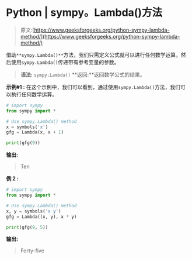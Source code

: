 # Python | sympy。Lambda()方法

> 原文:[https://www.geeksforgeeks.org/python-sympy-lambda-method/](https://www.geeksforgeeks.org/python-sympy-lambda-method/)

借助`**sympy.Lambda()**`方法，我们只需定义公式就可以进行任何数学运算，然后使用`sympy.Lambda()`传递带有参考变量的参数。

> **语法:** `sympy.Lambda()`
> **返回:**返回数学公式的结果。

**示例#1 :**
在这个示例中，我们可以看到，通过使用`sympy.Lambda()`方法，我们可以执行任何数学运算。

```py
# import sympy
from sympy import *

# Use sympy.Lambda() method
x = symbols('x')
gfg = Lambda(x, x + 1)

print(gfg(9))
```

**输出:**

> Ten

**例 2 :**

```py
# import sympy
from sympy import *

# Use sympy.Lambda() method
x, y = symbols('x y')
gfg = Lambda((x, y), x * y)

print(gfg(9, 5))
```

**输出:**

> Forty-five